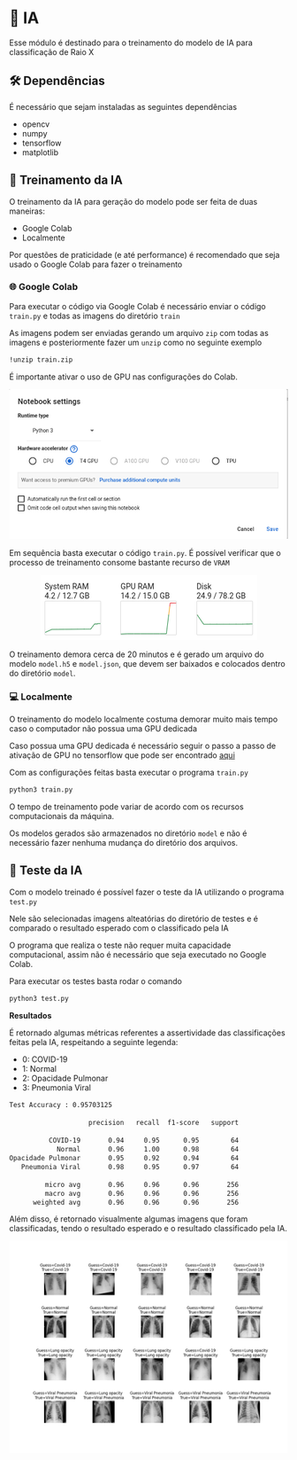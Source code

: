 # 🧠 IA

Esse módulo é destinado para o treinamento do modelo de IA para classificação de Raio X

## 🛠️ Dependências

É necessário que sejam instaladas as seguintes dependências

- opencv
- numpy
- tensorflow
- matplotlib

## 🔬 Treinamento da IA

O treinamento da IA para geração do modelo pode ser feita de duas maneiras:

- Google Colab
- Localmente

Por questões de praticidade (e até performance) é recomendado que seja usado o Google Colab para fazer o treinamento

### 🌐 Google Colab

Para executar o código via Google Colab é necessário enviar o código `train.py` e todas as imagens do diretório `train`

As imagens podem ser enviadas gerando um arquivo `zip` com todas as imagens e posteriormente fazer um `unzip` como no seguinte exemplo

```sh
!unzip train.zip
```

É importante ativar o uso de GPU nas configurações do Colab.

<p align="center">
    <img src="assets/colab_setting_gpu.png">
</p>

Em sequência basta executar o código `train.py`. É possível verificar que o processo de treinamento consome bastante recurso de `VRAM`


<p align="center">
    <img src="assets/colab_resource_usage.png">
</p>


O treinamento demora cerca de 20 minutos e é gerado um arquivo do modelo `model.h5` e `model.json`, que devem ser baixados e colocados dentro do diretório `model`.

### 💻 Localmente

O treinamento do modelo localmente costuma demorar muito mais tempo caso o computador não possua uma GPU dedicada

Caso possua uma GPU dedicada é necessário seguir o passo a passo de ativação de GPU no tensorflow que pode ser encontrado [aqui](https://www.tensorflow.org/install/gpu?hl=pt-br)

Com as configurações feitas basta executar o programa `train.py`

```sh
python3 train.py
```

O tempo de treinamento pode variar de acordo com os recursos computacionais da máquina.

Os modelos gerados são armazenados no diretório `model` e não é necessário fazer nenhuma mudança do diretório dos arquivos.

## 🧪 Teste da IA

Com o modelo treinado é possível fazer o teste da IA utilizando o programa `test.py`

Nele são selecionadas imagens alteatórias do diretório de testes e é comparado o resultado esperado com o classificado pela IA

O programa que realiza o teste não requer muita capacidade computacional, assim não é necessário que seja executado no Google Colab.

Para executar os testes basta rodar o comando

```sh
python3 test.py
```

**Resultados**

É retornado algumas métricas referentes a assertividade das classificações feitas pela IA, respeitando a seguinte legenda:

- 0: COVID-19
- 1: Normal
- 2: Opacidade Pulmonar
- 3: Pneumonia Viral
  
```
Test Accuracy : 0.95703125

                    precision   recall  f1-score   support

          COVID-19       0.94     0.95      0.95        64
            Normal       0.96     1.00      0.98        64
Opacidade Pulmonar       0.95     0.92      0.94        64
   Pneumonia Viral       0.98     0.95      0.97        64

         micro avg       0.96     0.96      0.96       256
         macro avg       0.96     0.96      0.96       256
      weighted avg       0.96     0.96      0.96       256
```

Além disso, é retornado visualmente algumas imagens que foram classificadas, tendo o resultado esperado e o resultado classificado pela IA.

<p align="center">
    <img src="assets/test_result.png">
</p>